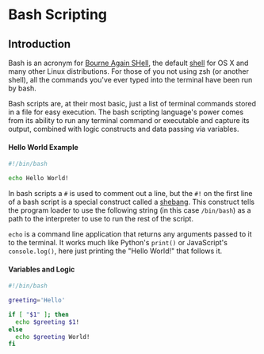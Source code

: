 # Bash Scripting

## Introduction

Bash is an acronym for [Bourne Again SHell](https://en.wikipedia.org/wiki/Bash_(Unix_shell)), the default [shell](https://en.wikipedia.org/wiki/Unix_shell) for OS X and many other Linux distributions.  For those of you not using zsh (or another shell), all the commands you've ever typed into the terminal have been run by bash.

Bash scripts are, at their most basic, just a list of terminal commands stored in a file for easy execution.  The bash scripting language's power comes from its ability to run any terminal command or executable and capture its output, combined with logic constructs and data passing via variables.

#### Hello World Example
```bash
#!/bin/bash

echo Hello World!
```

In bash scripts a `#` is used to comment out a line, but the `#!` on the first line of a bash script is a special construct called a [shebang](https://en.wikipedia.org/wiki/Shebang_(Unix)). This construct tells the program loader to use the following string (in this case `/bin/bash`) as a path to the interpreter to use to run the rest of the script.

`echo` is a command line application that returns any arguments passed to it to the terminal.  It works much like Python's `print()` or JavaScript's `console.log()`, here just printing the "Hello World!" that follows it.


#### Variables and Logic
```bash
#!/bin/bash

greeting='Hello'

if [ "$1" ]; then
  echo $greeting $1!
else
  echo $greeting World!
fi
```
